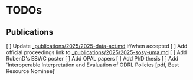 # TODOs

## Publications
[ ] Update [_publications/2025/2025-data-act.md](_publications/2025/2025-data-act.md) if/when accepted
[ ] Add official proceedings link to [_publications/2025/2025-sosy-uma.md](_publications/2025/2025-sosy-uma.md)
[ ] Add RubenD's ESWC poster
[ ] Add OPAL papers
[ ] Add PhD thesis
[ ] Add 'Interoperable Interpretation and Evaluation of ODRL Policies [pdf, Best Resource Nominee]'